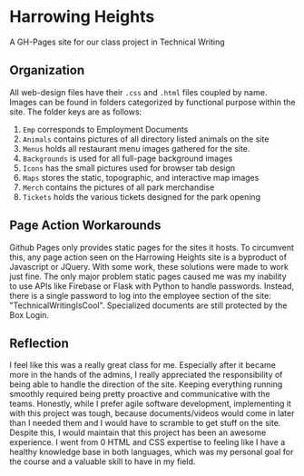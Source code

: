 # Harrowing Heights

A GH-Pages site for our class project in Technical Writing

## Organization

All web-design files have their `.css` and `.html` files coupled by name. Images can be found in folders categorized by functional purpose within the site. The folder keys are as follows:

1. `Emp` corresponds to Employment Documents
2. `Animals` contains pictures of all directory listed animals on the site
3. `Menus` holds all restaurant menu images gathered for the site.
4. `Backgrounds` is used for all full-page background images
5. `Icons` has the small pictures used for browser tab design
6. `Maps` stores the static, topographic, and interactive map images
7. `Merch` contains the pictures of all park merchandise
8. `Tickets` holds the various tickets designed for the park opening

## Page Action Workarounds

Github Pages only provides static pages for the sites it hosts. To circumvent this, any page action seen on the Harrowing Heights site is a byproduct of Javascript or JQuery. With some work, these solutions were made to work just fine. The only major problem static pages caused me was my inability to use APIs like Firebase or Flask with Python to handle passwords. Instead, there is a single password to log into the employee section of the site: "TechnicalWritingIsCool". Specialized documents are still protected by the Box Login.

## Reflection

I feel like this was a really great class for me. Especially after it became more in the hands of the admins, I really appreciated the responsibility of being able to handle the direction of the site. Keeping everything running smoothly required being pretty proactive and communicative with the teams. Honestly, while I prefer agile software development, implementing it with this project was tough, because documents/videos would come in later than I needed them and I would have to scramble to get stuff on the site. Despite this, I would maintain that this project has been an awesome experience. I went from 0 HTML and CSS expertise to feeling like I have a healthy knowledge base in both languages, which was my personal goal for the course and a valuable skill to have in my field.